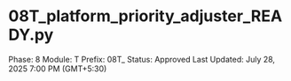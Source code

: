 # 08T_platform_priority_adjuster_READY.py

Phase: 8
Module: T
Prefix: 08T_
Status: Approved
Last Updated: July 28, 2025 7:00 PM (GMT+5:30)
